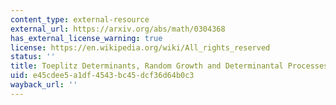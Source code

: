 ```yaml
---
content_type: external-resource
external_url: https://arxiv.org/abs/math/0304368
has_external_license_warning: true
license: https://en.wikipedia.org/wiki/All_rights_reserved
status: ''
title: Toeplitz Determinants, Random Growth and Determinantal Processes
uid: e45cdee5-a1df-4543-bc45-dcf36d64b0c3
wayback_url: ''
---
```

